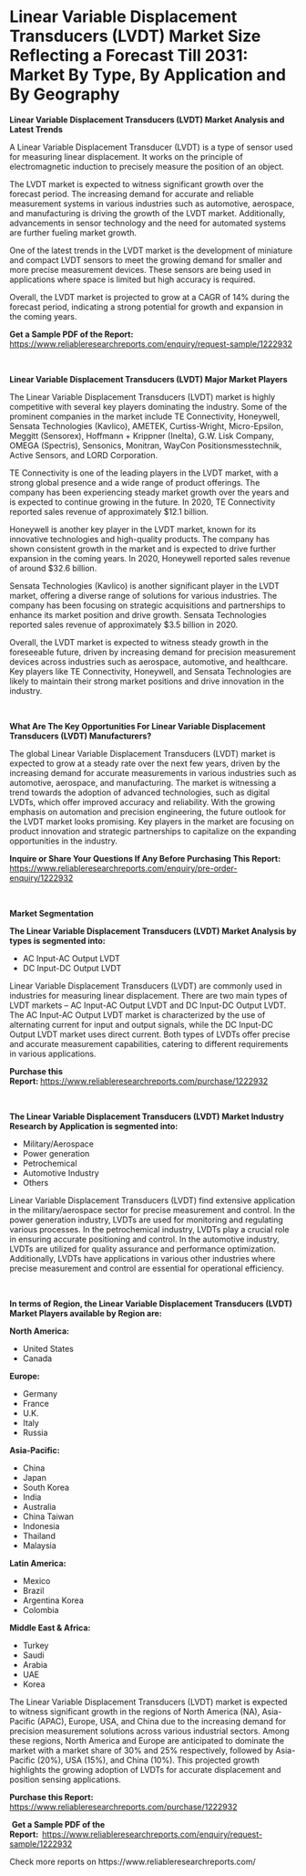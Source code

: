 <p><h1>Linear Variable Displacement Transducers (LVDT) Market Size Reflecting a Forecast Till 2031: Market By Type, By Application and By Geography</h1></p><p><strong>Linear Variable Displacement Transducers (LVDT) Market Analysis and Latest Trends</strong></p>
<p><p>A Linear Variable Displacement Transducer (LVDT) is a type of sensor used for measuring linear displacement. It works on the principle of electromagnetic induction to precisely measure the position of an object.</p><p>The LVDT market is expected to witness significant growth over the forecast period. The increasing demand for accurate and reliable measurement systems in various industries such as automotive, aerospace, and manufacturing is driving the growth of the LVDT market. Additionally, advancements in sensor technology and the need for automated systems are further fueling market growth.</p><p>One of the latest trends in the LVDT market is the development of miniature and compact LVDT sensors to meet the growing demand for smaller and more precise measurement devices. These sensors are being used in applications where space is limited but high accuracy is required.</p><p>Overall, the LVDT market is projected to grow at a CAGR of 14% during the forecast period, indicating a strong potential for growth and expansion in the coming years.</p></p>
<p><strong>Get a Sample PDF of the Report:&nbsp;</strong> <a href="https://www.reliableresearchreports.com/enquiry/request-sample/1222932">https://www.reliableresearchreports.com/enquiry/request-sample/1222932</a></p>
<p>&nbsp;</p>
<p><strong>Linear Variable Displacement Transducers (LVDT) Major Market Players</strong></p>
<p><p>The Linear Variable Displacement Transducers (LVDT) market is highly competitive with several key players dominating the industry. Some of the prominent companies in the market include TE Connectivity, Honeywell, Sensata Technologies (Kavlico), AMETEK, Curtiss-Wright, Micro-Epsilon, Meggitt (Sensorex), Hoffmann + Krippner (Inelta), G.W. Lisk Company, OMEGA (Spectris), Sensonics, Monitran, WayCon Positionsmesstechnik, Active Sensors, and LORD Corporation.</p><p>TE Connectivity is one of the leading players in the LVDT market, with a strong global presence and a wide range of product offerings. The company has been experiencing steady market growth over the years and is expected to continue growing in the future. In 2020, TE Connectivity reported sales revenue of approximately $12.1 billion.</p><p>Honeywell is another key player in the LVDT market, known for its innovative technologies and high-quality products. The company has shown consistent growth in the market and is expected to drive further expansion in the coming years. In 2020, Honeywell reported sales revenue of around $32.6 billion.</p><p>Sensata Technologies (Kavlico) is another significant player in the LVDT market, offering a diverse range of solutions for various industries. The company has been focusing on strategic acquisitions and partnerships to enhance its market position and drive growth. Sensata Technologies reported sales revenue of approximately $3.5 billion in 2020.</p><p>Overall, the LVDT market is expected to witness steady growth in the foreseeable future, driven by increasing demand for precision measurement devices across industries such as aerospace, automotive, and healthcare. Key players like TE Connectivity, Honeywell, and Sensata Technologies are likely to maintain their strong market positions and drive innovation in the industry.</p></p>
<p>&nbsp;</p>
<p><strong>What Are The Key Opportunities For Linear Variable Displacement Transducers (LVDT) Manufacturers?</strong></p>
<p><p>The global Linear Variable Displacement Transducers (LVDT) market is expected to grow at a steady rate over the next few years, driven by the increasing demand for accurate measurements in various industries such as automotive, aerospace, and manufacturing. The market is witnessing a trend towards the adoption of advanced technologies, such as digital LVDTs, which offer improved accuracy and reliability. With the growing emphasis on automation and precision engineering, the future outlook for the LVDT market looks promising. Key players in the market are focusing on product innovation and strategic partnerships to capitalize on the expanding opportunities in the industry.</p></p>
<p><strong>Inquire or Share Your Questions If Any Before Purchasing This Report:</strong> <a href="https://www.reliableresearchreports.com/enquiry/pre-order-enquiry/1222932">https://www.reliableresearchreports.com/enquiry/pre-order-enquiry/1222932</a></p>
<p>&nbsp;</p>
<p><strong>Market Segmentation</strong></p>
<p><strong>The Linear Variable Displacement Transducers (LVDT) Market Analysis by types is segmented into:</strong></p>
<p><ul><li>AC Input-AC Output LVDT</li><li>DC Input-DC Output LVDT</li></ul></p>
<p><p>Linear Variable Displacement Transducers (LVDT) are commonly used in industries for measuring linear displacement. There are two main types of LVDT markets – AC Input-AC Output LVDT and DC Input-DC Output LVDT. The AC Input-AC Output LVDT market is characterized by the use of alternating current for input and output signals, while the DC Input-DC Output LVDT market uses direct current. Both types of LVDTs offer precise and accurate measurement capabilities, catering to different requirements in various applications.</p></p>
<p><strong>Purchase this Report:&nbsp;</strong><a href="https://www.reliableresearchreports.com/purchase/1222932">https://www.reliableresearchreports.com/purchase/1222932</a></p>
<p>&nbsp;</p>
<p><strong>The Linear Variable Displacement Transducers (LVDT) Market Industry Research by Application is segmented into:</strong></p>
<p><ul><li>Military/Aerospace</li><li>Power generation</li><li>Petrochemical</li><li>Automotive Industry</li><li>Others</li></ul></p>
<p><p>Linear Variable Displacement Transducers (LVDT) find extensive application in the military/aerospace sector for precise measurement and control. In the power generation industry, LVDTs are used for monitoring and regulating various processes. In the petrochemical industry, LVDTs play a crucial role in ensuring accurate positioning and control. In the automotive industry, LVDTs are utilized for quality assurance and performance optimization. Additionally, LVDTs have applications in various other industries where precise measurement and control are essential for operational efficiency.</p></p>
<p>&nbsp;</p>
<p><strong>In terms of Region, the Linear Variable Displacement Transducers (LVDT) Market Players available by Region are:</strong></p>
<p>
    <p> <strong> North America: </strong>
        <ul>
            <li>United States</li>
            <li>Canada</li>
        </ul>
        </p> 
    <p> <strong> Europe: </strong>
        <ul>
            <li>Germany</li>
            <li>France</li>
            <li>U.K.</li>
            <li>Italy</li>
            <li>Russia</li>
        </ul>
        </p> 
    <p> <strong> Asia-Pacific: </strong>
        <ul>
            <li>China</li>
            <li>Japan</li>
            <li>South Korea</li>
            <li>India</li>
            <li>Australia</li>
            <li>China Taiwan</li>
            <li>Indonesia</li>
            <li>Thailand</li>
            <li>Malaysia</li>
        </ul>
        </p> 
    <p> <strong> Latin America: </strong>
        <ul>
            <li>Mexico</li>
            <li>Brazil</li>
            <li>Argentina Korea</li>
            <li>Colombia</li>
        </ul>
        </p> 
    <p> <strong> Middle East & Africa: </strong>
        <ul>
            <li>Turkey</li>
            <li>Saudi</li>
            <li>Arabia</li>
            <li>UAE</li>
            <li>Korea</li>
        </ul>
    </p>
    </p>
<p><p>The Linear Variable Displacement Transducers (LVDT) market is expected to witness significant growth in the regions of North America (NA), Asia-Pacific (APAC), Europe, USA, and China due to the increasing demand for precision measurement solutions across various industrial sectors. Among these regions, North America and Europe are anticipated to dominate the market with a market share of 30% and 25% respectively, followed by Asia-Pacific (20%), USA (15%), and China (10%). This projected growth highlights the growing adoption of LVDTs for accurate displacement and position sensing applications.</p></p>
<p><strong>Purchase this Report: </strong><a href="https://www.reliableresearchreports.com/purchase/1222932">https://www.reliableresearchreports.com/purchase/1222932</a></p>
<p>&nbsp;<strong>Get a Sample PDF of the Report:&nbsp;&nbsp;</strong><a href="https://www.reliableresearchreports.com/enquiry/request-sample/1222932">https://www.reliableresearchreports.com/enquiry/request-sample/1222932</a></p>
<p><strong></strong></p>
<p>Check more reports on https://www.reliableresearchreports.com/</p>